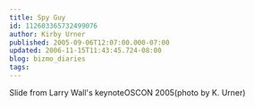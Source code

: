 ```yaml
---
title: Spy Guy
id: 112603365732499076
author: Kirby Urner
published: 2005-09-06T12:07:00.000-07:00
updated: 2006-11-15T11:43:45.724-08:00
blog: bizmo_diaries
tags: 
---
```


[](http://photos1.blogger.com/img/254/1836/640/P8020114.jpg) Slide from Larry Wall's keynoteOSCON 2005(photo by K. Urner)